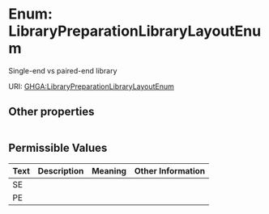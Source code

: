 
# Enum: LibraryPreparationLibraryLayoutEnum


Single-end vs paired-end library

URI: [GHGA:LibraryPreparationLibraryLayoutEnum](https://w3id.org/GHGA/LibraryPreparationLibraryLayoutEnum)


## Other properties

|  |  |  |
| --- | --- | --- |

## Permissible Values

| Text | Description | Meaning | Other Information |
| :--- | :---: | :---: | ---: |
| SE |  |  |  |
| PE |  |  |  |

